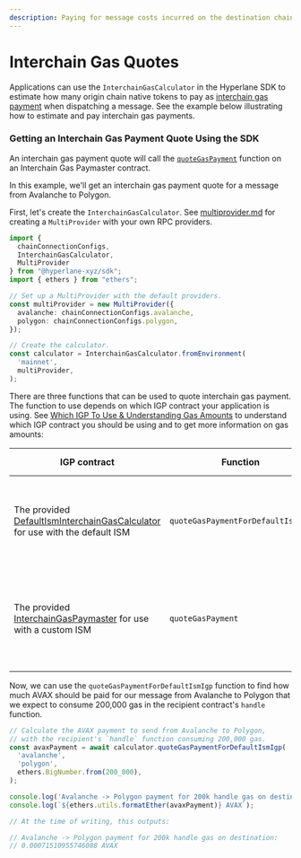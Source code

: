 ```yaml
---
description: Paying for message costs incurred on the destination chain.
---
```


# Interchain Gas Quotes

Applications can use the `InterchainGasCalculator` in the Hyperlane SDK to estimate how many origin chain native tokens to pay as [interchain gas payment](../../../build-with-hyperlane/guides/developers/paying-for-interchain-gas/) when dispatching a message. See the example below illustrating how to estimate and pay interchain gas payments.

### Getting an Interchain Gas Payment Quote Using the SDK

An interchain gas payment quote will call the [`quoteGasPayment`](../../../build-with-hyperlane/guides/paying-for-interchain-gas/paying-the-correct-amount.md#quotegaspayment) function on an Interchain Gas Paymaster contract. &#x20;

In this example, we'll get an interchain gas payment quote for a message from Avalanche to Polygon.

First, let's create the `InterchainGasCalculator`. See [multiprovider.md](multiprovider.md "mention") for creating a `MultiProvider` with your own RPC providers.

```typescript
import {
  chainConnectionConfigs,
  InterchainGasCalculator,
  MultiProvider
} from "@hyperlane-xyz/sdk";
import { ethers } from "ethers";

// Set up a MultiProvider with the default providers.
const multiProvider = new MultiProvider({
  avalanche: chainConnectionConfigs.avalanche,
  polygon: chainConnectionConfigs.polygon,
});

// Create the calculator.
const calculator = InterchainGasCalculator.fromEnvironment(
  'mainnet',
  multiProvider,
);
```

There are three functions that can be used to quote interchain gas payment. The function to use depends on which IGP contract your application is using. See [Which IGP To Use & Understanding Gas Amounts](../../../build-with-hyperlane/guides/developers/paying-for-interchain-gas/which-igp-to-use-and-understanding-gas-amounts.md) to understand which IGP contract you should be using and to get more information on gas amounts:

| IGP contract                                                                                                                                                                                                                                                | Function                          | Gas amount                                                             |
| ----------------------------------------------------------------------------------------------------------------------------------------------------------------------------------------------------------------------------------------------------------- | --------------------------------- | ---------------------------------------------------------------------- |
| The provided [DefaultIsmInterchainGasCalculator](../../../build-with-hyperlane/guides/developers/paying-for-interchain-gas/which-igp-to-use-and-understanding-gas-amounts.md#when-using-the-default-ism-for-most-applications) for use with the default ISM | `quoteGasPaymentForDefaultIsmIgp` | The gas amount used by the message's recipient `handle` function       |
| The provided [InterchainGasPaymaster](../../../build-with-hyperlane/guides/developers/paying-for-interchain-gas/which-igp-to-use-and-understanding-gas-amounts.md#when-using-a-custom-ism-advanced) for use with a custom ISM                               | `quoteGasPayment`                 | All gas required to process the message, including Mailbox and ISM gas |

Now, we can use the `quoteGasPaymentForDefaultIsmIgp` function to find how much AVAX should be paid for our message from Avalanche to Polygon that we expect to consume 200,000 gas in the recipient contract's `handle` function.

```typescript
// Calculate the AVAX payment to send from Avalanche to Polygon,
// with the recipient's `handle` function consuming 200,000 gas.
const avaxPayment = await calculator.quoteGasPaymentForDefaultIsmIgp(
  'avalanche',
  'polygon',
  ethers.BigNumber.from(200_000),
);

console.log('Avalanche -> Polygon payment for 200k handle gas on destination:');
console.log(`${ethers.utils.formatEther(avaxPayment)} AVAX`);

// At the time of writing, this outputs:

// Avalanche -> Polygon payment for 200k handle gas on destination:
// 0.00071510955746088 AVAX
```
